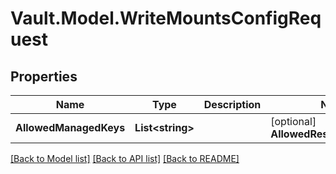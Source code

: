 # Vault.Model.WriteMountsConfigRequest

## Properties

Name | Type | Description | Notes
------------ | ------------- | ------------- | -------------
**AllowedManagedKeys** | **List&lt;string&gt;** |  | [optional] **AllowedResponseHeaders** | **List&lt;string&gt;** | A list of headers to whitelist and allow a plugin to set on responses. | [optional] **AuditNonHmacRequestKeys** | **List&lt;string&gt;** | The list of keys in the request data object that will not be HMAC&#x27;ed by audit devices. | [optional] **AuditNonHmacResponseKeys** | **List&lt;string&gt;** | The list of keys in the response data object that will not be HMAC&#x27;ed by audit devices. | [optional] **DefaultLeaseTtl** | **string** | The default lease TTL for this mount. | [optional] **Description** | **string** | User-friendly description for this credential backend. | [optional] **ListingVisibility** | **string** | Determines the visibility of the mount in the UI-specific listing endpoint. Accepted value are &#x27;unauth&#x27; and &#x27;hidden&#x27;, with the empty default (&#x27;&#x27;) behaving like &#x27;hidden&#x27;. | [optional] **MaxLeaseTtl** | **string** | The max lease TTL for this mount. | [optional] **Options** | **Object** | The options to pass into the backend. Should be a json object with string keys and values. | [optional] **PassthroughRequestHeaders** | **List&lt;string&gt;** | A list of headers to whitelist and pass from the request to the plugin. | [optional] **PluginVersion** | **string** | The semantic version of the plugin to use. | [optional] **TokenType** | **string** | The type of token to issue (service or batch). | [optional] **UserLockoutConfig** | **Object** | The user lockout configuration to pass into the backend. Should be a json object with string keys and values. | [optional] 

[[Back to Model list]](../README.md#documentation-for-models) [[Back to API list]](../README.md#documentation-for-api-endpoints) [[Back to README]](../README.md)

